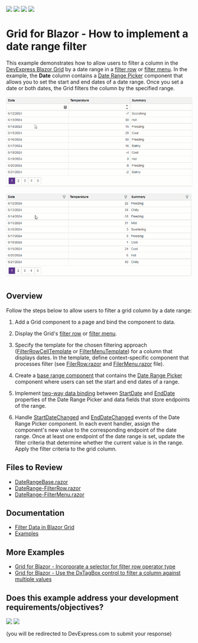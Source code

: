 <!-- default badges list -->
![](https://img.shields.io/endpoint?url=https://codecentral.devexpress.com/api/v1/VersionRange/619526428/24.1.3%2B)
[![](https://img.shields.io/badge/Open_in_DevExpress_Support_Center-FF7200?style=flat-square&logo=DevExpress&logoColor=white)](https://supportcenter.devexpress.com/ticket/details/T1156193)
[![](https://img.shields.io/badge/📖_How_to_use_DevExpress_Examples-e9f6fc?style=flat-square)](https://docs.devexpress.com/GeneralInformation/403183)
[![](https://img.shields.io/badge/💬_Leave_Feedback-feecdd?style=flat-square)](#does-this-example-address-your-development-requirementsobjectives)
<!-- default badges end -->
# Grid for Blazor - How to implement a date range filter

This example demonstrates how to allow users to filter a column in the [DevExpress Blazor Grid](https://docs.devexpress.com/Blazor/403143/grid) by a date range in a [filter row](./CS/Pages/FilterRow.razor) or [filter menu](./CS/Pages/FilterMenu.razor). In the example, the **Date** column contains a [Date Range Picker](https://docs.devexpress.com/Blazor/DevExpress.Blazor.DxDateRangePicker-1) component that allows you to set the start and end dates of a date range. Once you set a date or both dates, the Grid filters the column by the specified range.

![Filter Grid Column by a Date Range in a Filter Row](filter-row.gif)

![Filter Grid Column by a Date Range in a Filter Menu](filter-menu.gif)

## Overview

Follow the steps below to allow users to filter a grid column by a date range:

1. Add a Grid component to a page and bind the component to data.

2. Display the Grid's [filter row](https://docs.devexpress.com/Blazor/DevExpress.Blazor.DxGrid.ShowFilterRow) or [filter menu](https://docs.devexpress.com/Blazor/DevExpress.Blazor.DxGrid.FilterMenuButtonDisplayMode).

3. Specify the template for the chosen filtering approach ([FilterRowCellTemplate](https://docs.devexpress.com/Blazor/DevExpress.Blazor.DxGridDataColumn.FilterRowCellTemplate) or [FilterMenuTemplate](https://docs.devexpress.com/Blazor/DevExpress.Blazor.DxGridDataColumn.FilterMenuTemplate)) for a column that displays dates. In the template, define context-specific component that processes filter (see [FilerRow.razor](./CS/Pages/DateRange-FilterRow.razor) and [FilerMenu.razor](./CS/Pages/DateRange-FilterMenu.razor) file).

4. Create a [base range component](./CS/Pages/DateRangeBase.razor) that contains the [Date Range Picker](https://docs.devexpress.com/Blazor/DevExpress.Blazor.DxDateRangePicker-1) component where users can set the start and end dates of a range.

5. Implement [two-way data binding](https://docs.devexpress.com/Blazor/402330/common-concepts/two-way-data-binding) between [StartDate](https://docs.devexpress.com/Blazor/DevExpress.Blazor.DxDateRangePicker-1.StartDate) and [EndDate](https://docs.devexpress.com/Blazor/DevExpress.Blazor.DxDateRangePicker-1.EndDate) properties of the Date Range Picker and data fields that store endpoints of the range.

6. Handle [StartDateChanged](https://docs.devexpress.com/Blazor/DevExpress.Blazor.DxDateRangePicker-1.StartDateChanged) and [EndDateChanged](https://docs.devexpress.com/Blazor/DevExpress.Blazor.DxDateRangePicker-1.EndDateChanged) events of the Date Range Picker component. In each event handler, assign the component's new value to the corresponding endpoint of the date range. Once at least one endpoint of the date range is set, update the filter criteria that determine whether the current value is in the range. Apply the filter criteria to the grid column.

## Files to Review

- [DateRangeBase.razor](./CS/Pages/DateRangeBase.razor)
- [DateRange-FilterRow.razor](./CS/Pages/DateRange-FilterRow.razor)
- [DateRange-FilterMenu.razor](./CS/Pages/DateRange-FilterMenu.razor)

## Documentation

- [Filter Data in Blazor Grid](https://docs.devexpress.com/Blazor/404326/components/grid/data-shaping/filter-data/filter-data)
- [Examples](https://docs.devexpress.com/Blazor/404035/grid/examples)

## More Examples

- [Grid for Blazor - Incorporate a selector for filter row operator type](https://github.com/DevExpress-Examples/blazor-dxgrid-filter-operator-selector)
- [Grid for Blazor - Use the DxTagBox control to filter a column against multiple values](https://github.com/DevExpress-Examples/blazor-grid-use-the-DxTagBox-control-as-a-filter-for-a-column-with-multiple-values)
<!-- feedback -->
## Does this example address your development requirements/objectives?

[<img src="https://www.devexpress.com/support/examples/i/yes-button.svg"/>](https://www.devexpress.com/support/examples/survey.xml?utm_source=github&utm_campaign=blazor-dxgrid-date-range-filter&~~~was_helpful=yes) [<img src="https://www.devexpress.com/support/examples/i/no-button.svg"/>](https://www.devexpress.com/support/examples/survey.xml?utm_source=github&utm_campaign=blazor-dxgrid-date-range-filter&~~~was_helpful=no)

(you will be redirected to DevExpress.com to submit your response)
<!-- feedback end -->
